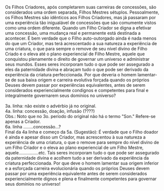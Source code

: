 ﻿Os Filhos Criadores, após completarem suas carreiras de concessões, são considerados uma ordem separada, Filhos Mestres sétuplos. Pessoalmente, os Filhos Mestres são idênticos aos Filhos Criadores, mas já passaram por uma experiência tão inigualável de concessões que são comumente vistos como uma ordem diferente. Quando um Filho Criador se digna a efetivar uma concessão, uma mudança real e permanente está destinada a acontecer. É bem verdade que o Filho auto-outorgado ainda é nada menos do que um Criador, mas terá acrescentado a sua natureza a experiência de uma criatura, o que para sempre o remove de seu nível divino de Filho Criado e o eleva até o plano experiencial de Filho Mestre, aquele que conquistou plenamente o direito de governar um universo e administrar seus mundos. Esses seres incorporam tudo o que pode ser assegurado a eles da paternidade divina e abraçam tudo o que pode ser derivado da experiência da criatura perfeccionada. Por que deveria o homem lamentar-se de sua baixa origem e carreira evolutiva forçada quando os próprios Deuses devem passar por experiências equivalentes, antes de serem considerados experiencialmente condignos e competentes para final e integralmente governarem seus domínios no universo?<BR><BR>3a. linha: não existe o advérbio já no original.<BR>4a. linha: concessão, doação, infusão (????) <BR>Obs.: Noto que no 3o. período do original não há o termo "Son." Refere-se apenas a Criador.<BR>6a. linha ........concessão...?<BR>Final da 4a linha e começo da 5a. (Sugestão): É verdade que o Filho doador é ainda e apesar disso um Criador, mas acrescentou à sua natureza a experiência de uma criatura, o que  o remove para sempre do nível divino de um Filho Criador e o eleva ao plano experiencial de um Filho Mestre, aquele................etc. Tais seres incorporam tudo o que pode ser assegurado da paternidade divina e acolhem tudo a ser derivado da experiência  da criatura perfeccionada. Por que deve o homem lamentar sua origem inferior e a esforçada carreira evolucionária quando os próprios Deuses devem passar por uma experiência equivalente antes de serem considerados experiencialmente dignos e plena e finalmente competentes para governar seus domínios no universo!<BR><BR><BR><BR><BR><BR><BR><BR><BR><BR><BR><BR><BR><BR><BR><BR><BR>